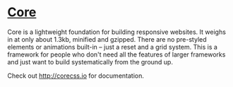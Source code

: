 # [Core](http://corecss.io)
Core is a lightweight foundation for building responsive websites. It weighs in at only about 1.3kb, minified and gzipped. There are no pre-styled elements or animations built-in – just a reset and a grid system. This is a framework for people who don't need all the features of larger frameworks and just want to build systematically from the ground up.

Check out <http://corecss.io> for documentation.
